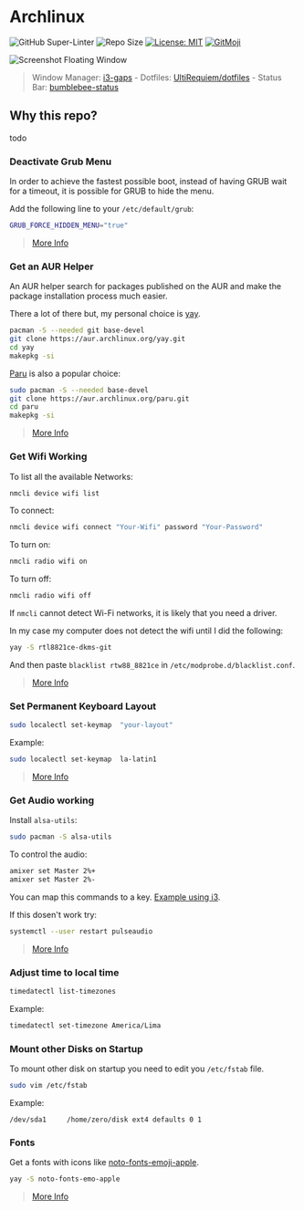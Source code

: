 # Archlinux

![GitHub Super-Linter](https://github.com/UltiRequiem/Archlinux/workflows/Lint%20Markdown/badge.svg)
![Repo Size](https://img.shields.io/github/repo-size/ultirequiem/Archlinux?style=flat-square&label=Repo)
[![License: MIT](https://img.shields.io/badge/License-MIT-blue.svg)](https://opensource.org/licenses/MIT)
[![GitMoji](https://img.shields.io/badge/Gitmoji-%F0%9F%8E%A8%20-FFDD67.svg)](https://gitmoji.dev)

![Screenshot Floating Window](https://i.imgur.com/NKNiLcp.png)

> Window Manager: [i3-gaps](https://github.com/Airblader/i3) -
> Dotfiles: [UltiRequiem/dotfiles](https://github.com/UltiRequiem/dotfiles) -
> Status Bar: [bumblebee-status](https://github.com/tobi-wan-kenobi/bumblebee-status)

## Why this repo?

todo

### Deactivate Grub Menu

In order to achieve the fastest possible boot,
instead of having GRUB wait for a timeout,
it is possible for GRUB to hide the menu.

Add the following line to your `/etc/default/grub`:

```bash
GRUB_FORCE_HIDDEN_MENU="true"
```

> [More Info](https://wiki.archlinux.org/title/GRUB/Tips_and_tricks)

### Get an AUR Helper

An AUR helper search for packages published on the AUR and
make the package installation process much easier.

There a lot of there but, my personal choice is [yay](https://github.com/Jguer/yay).

```bash
pacman -S --needed git base-devel
git clone https://aur.archlinux.org/yay.git
cd yay
makepkg -si
```

[Paru](https://github.com/Morganamilo/paru) is also a popular choice:

```bash
sudo pacman -S --needed base-devel
git clone https://aur.archlinux.org/paru.git
cd paru
makepkg -si
```

> [More Info](https://wiki.archlinux.org/title/AUR_helpers)

### Get Wifi Working

To list all the available Networks:

```bash
nmcli device wifi list
```

To connect:

```bash
nmcli device wifi connect "Your-Wifi" password "Your-Password"
```

To turn on:

```bash
nmcli radio wifi on
```

To turn off:

```bash
nmcli radio wifi off
```

If `nmcli` cannot detect Wi-Fi networks, it is likely that you need a driver.

In my case my computer does not detect the wifi until I did the following:

```bash
yay -S rtl8821ce-dkms-git
```

And then paste `blacklist rtw88_8821ce` in `/etc/modprobe.d/blacklist.conf`.

> [More Info](https://wiki.archlinux.org/title/Network_configuration/Wireless)

### Set Permanent Keyboard Layout

```bash
sudo localectl set-keymap  "your-layout"
```

Example:

```bash
sudo localectl set-keymap  la-latin1
```

> [More Info](https://wiki.archlinux.org/title/locale)

### Get Audio working

Install `alsa-utils`:

```bash
sudo pacman -S alsa-utils
```

To control the audio:

```bash
amixer set Master 2%+
amixer set Master 2%-
```

You can map this commands to a key. [Example using i3](https://github.com/UltiRequiem/dotfiles/blob/5ca2ac37a2aa087b57598b8a4a15574f0762f446/config/i3/config#L120).

If this dosen't work try:

```bash
systemctl --user restart pulseaudio
```

> [More Info](https://wiki.archlinux.org/title/Advanced_Linux_Sound_Architecture)

### Adjust time to local time

```bash
timedatectl list-timezones
```

Example:

```bash
timedatectl set-timezone America/Lima
```

### Mount other Disks on Startup

To mount other disk on startup you need to edit you `/etc/fstab` file.

```bash
sudo vim /etc/fstab
```

Example:

```fstab
/dev/sda1     /home/zero/disk ext4 defaults 0 1
```

### Fonts

Get a fonts with icons like [noto-fonts-emoji-apple](https://aur.archlinux.org/packages/noto-fonts-emoji-apple).

```bash
yay -S noto-fonts-emo-apple
```

> [More Info](https://wiki.archlinux.org/title/fonts)
